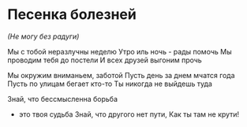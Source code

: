 # Песенка болезней

*(Не могу без радуги)*

Мы с тобой неразлучны неделю
Утро иль ночь - рады помочь
Мы проводим тебя до постели
И всех друзей выгоним прочь 	  	

Мы окружим вниманьем, заботой
Пусть день за днем мчатся года
Пусть по улицам бегает кто-то
Ты никогда не выйдешь туда

Знай, что бессмысленна борьба
- это твоя судьба
Знай, что другого нет пути,
Как ты там не крути!
